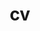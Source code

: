 ---
layout: cv
permalink: /cv/
title: cv
nav: true
nav_order: 4
# cv_pdf: CV_QC_main.pdf
redirect_to: /assets/pdf/CV_QC_main.pdf
---